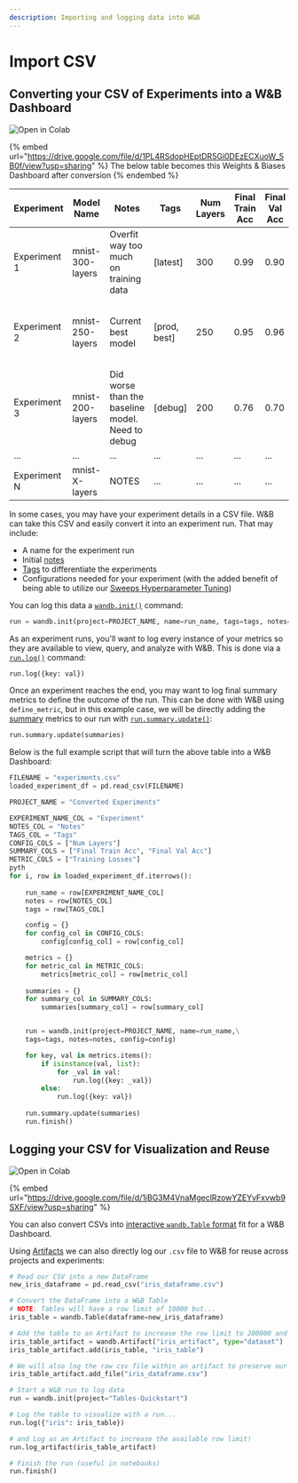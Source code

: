 ```yaml
---
description: Importing and logging data into W&B
---
```


# Import CSV

## Converting your CSV of Experiments into a W\&B Dashboard

![Open in Colab](https://colab.research.google.com/assets/colab-badge.svg)

{% embed url="https://drive.google.com/file/d/1PL4RSdopHEptDR5Gi0DEzECXuoW_5B0f/view?usp=sharing" %}
The below table becomes this Weights & Biases Dashboard after conversion
{% endembed %}

| Experiment   | Model Name       | Notes                                            | Tags          | Num Layers | Final Train Acc | Final Val Acc | Training Losses                       |
| ------------ | ---------------- | ------------------------------------------------ | ------------- | ---------- | --------------- | ------------- | ------------------------------------- |
| Experiment 1 | mnist-300-layers | Overfit way too much on training data            | \[latest]     | 300        | 0.99            | 0.90          | \[0.55, 0.45, 0.44, 0.42, 0.40, 0.39] |
| Experiment 2 | mnist-250-layers | Current best model                               | \[prod, best] | 250        | 0.95            | 0.96          | \[0.55, 0.45, 0.44, 0.42, 0.40, 0.39] |
| Experiment 3 | mnist-200-layers | Did worse than the baseline model. Need to debug | \[debug]      | 200        | 0.76            | 0.70          | \[0.55, 0.45, 0.44, 0.42, 0.40, 0.39] |
| ...          | ...              | ...                                              | ...           | ...        | ...             | ...           |                                       |
| Experiment N | mnist-X-layers   | NOTES                                            | ...           | ...        | ...             | ...           | \[..., ...]                           |

In some cases, you may have your experiment details in a CSV file. W\&B can take this CSV and easily convert it into an experiment run. That may include:

* A name for the experiment run
* Initial [notes](../../../ref/app/features/notes.md)
* [Tags](../../../ref/app/features/tags.md) to differentiate the experiments
* Configurations needed for your experiment (with the added benefit of being able to utilize our [Sweeps Hyperparameter Tuning](../../sweeps/))

You can log this data a [`wandb.init()`](../../../ref/python/init.md) command:

```python
run = wandb.init(project=PROJECT_NAME, name=run_name, tags=tags, notes=notes, config=config)
```

As an experiment runs, you'll want to log every instance of your metrics so they are available to view, query, and analyze with W\&B. This is done via a [`run.log()`](../log.md) command:

```python
run.log({key: val})
```

Once an experiment reaches the end, you may want to log final summary metrics to define the outcome of the run. This can be done with W\&B using  `define_metric`, but in this example case, we will be directly adding the [summary](broken-reference) metrics to our run with [`run.summary.update()`](broken-reference):

```python
run.summary.update(summaries)
```

Below is the full example script that will turn the above table into a W\&B Dashboard:

```python
FILENAME = "experiments.csv"
loaded_experiment_df = pd.read_csv(FILENAME)

PROJECT_NAME = "Converted Experiments"

EXPERIMENT_NAME_COL = "Experiment"
NOTES_COL = "Notes"
TAGS_COL = "Tags"
CONFIG_COLS = ["Num Layers"]
SUMMARY_COLS = ["Final Train Acc", "Final Val Acc"]
METRIC_COLS = ["Training Losses"]
pyth
for i, row in loaded_experiment_df.iterrows():
    
    run_name = row[EXPERIMENT_NAME_COL]
    notes = row[NOTES_COL]
    tags = row[TAGS_COL]

    config = {}
    for config_col in CONFIG_COLS:
        config[config_col] = row[config_col]

    metrics = {}
    for metric_col in METRIC_COLS:
        metrics[metric_col] = row[metric_col]
    
    summaries = {}
    for summary_col in SUMMARY_COLS:
        summaries[summary_col] = row[summary_col]


    run = wandb.init(project=PROJECT_NAME, name=run_name,\
    tags=tags, notes=notes, config=config)

    for key, val in metrics.items():
        if isinstance(val, list):
            for _val in val:
                run.log({key: _val})
        else:
            run.log({key: val})
            
    run.summary.update(summaries)
    run.finish()
```

## Logging your CSV for Visualization and Reuse

![Open in Colab](https://colab.research.google.com/assets/colab-badge.svg)

{% embed url="https://drive.google.com/file/d/1jBG3M4VnaMgeclRzowYZEYvFxvwb9SXF/view?usp=sharing" %}

You can also convert CSVs into [interactive `wandb.Table` format](../../data-vis/tables-quickstart.md) fit for a W\&B Dashboard.

Using [Artifacts](broken-reference) we can also directly log our `.csv` file to W\&B for reuse across projects and experiments:

```python
# Read our CSV into a new DataFrame
new_iris_dataframe = pd.read_csv("iris_dataframe.csv")

# Convert the DataFrame into a W&B Table
# NOTE: Tables will have a row limit of 10000 but...
iris_table = wandb.Table(dataframe=new_iris_dataframe)

# Add the table to an Artifact to increase the row limit to 200000 and make it easier to reuse!
iris_table_artifact = wandb.Artifact("iris_artifact", type="dataset")
iris_table_artifact.add(iris_table, "iris_table")

# We will also log the raw csv file within an artifact to preserve our data
iris_table_artifact.add_file("iris_dataframe.csv")

# Start a W&B run to log data
run = wandb.init(project="Tables-Quickstart")

# Log the table to visualize with a run...
run.log({"iris": iris_table})

# and Log as an Artifact to increase the available row limit!
run.log_artifact(iris_table_artifact)

# Finish the run (useful in notebooks)
run.finish()
```
